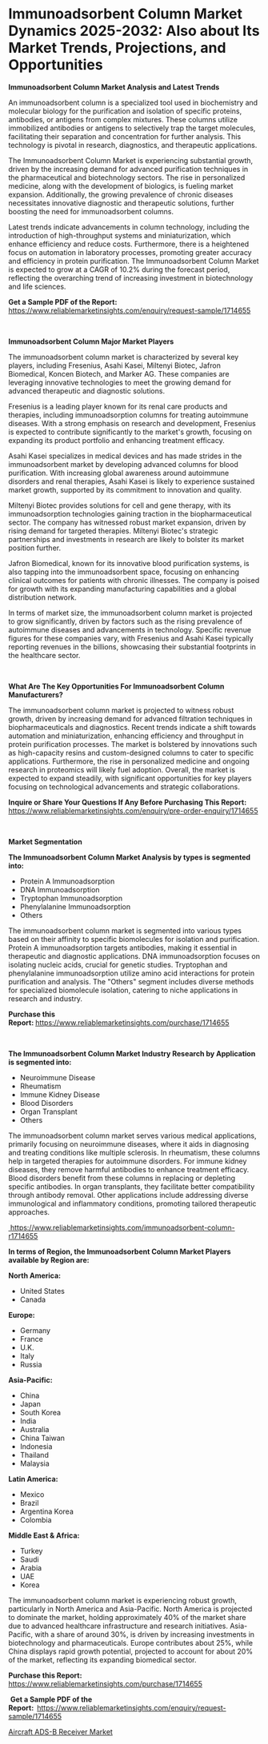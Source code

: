 <p><h1>Immunoadsorbent Column Market Dynamics 2025-2032: Also about Its Market Trends, Projections, and Opportunities</h1></p><p><strong>Immunoadsorbent Column Market Analysis and Latest Trends</strong></p>
<p><p>An immunoadsorbent column is a specialized tool used in biochemistry and molecular biology for the purification and isolation of specific proteins, antibodies, or antigens from complex mixtures. These columns utilize immobilized antibodies or antigens to selectively trap the target molecules, facilitating their separation and concentration for further analysis. This technology is pivotal in research, diagnostics, and therapeutic applications.</p><p>The Immunoadsorbent Column Market is experiencing substantial growth, driven by the increasing demand for advanced purification techniques in the pharmaceutical and biotechnology sectors. The rise in personalized medicine, along with the development of biologics, is fueling market expansion. Additionally, the growing prevalence of chronic diseases necessitates innovative diagnostic and therapeutic solutions, further boosting the need for immunoadsorbent columns.</p><p>Latest trends indicate advancements in column technology, including the introduction of high-throughput systems and miniaturization, which enhance efficiency and reduce costs. Furthermore, there is a heightened focus on automation in laboratory processes, promoting greater accuracy and efficiency in protein purification. The Immunoadsorbent Column Market is expected to grow at a CAGR of 10.2% during the forecast period, reflecting the overarching trend of increasing investment in biotechnology and life sciences.</p></p>
<p><strong>Get a Sample PDF of the Report:&nbsp;</strong> <a href="https://www.reliablemarketinsights.com/enquiry/request-sample/1714655?utm_campaign=3040&utm_medium=2&utm_source=Github&utm_content=ia&utm_term=28032025&utm_id=immunoadsorbent-column">https://www.reliablemarketinsights.com/enquiry/request-sample/1714655</a></p>
<p>&nbsp;</p>
<p><strong>Immunoadsorbent Column Major Market Players</strong></p>
<p><p>The immunoadsorbent column market is characterized by several key players, including Fresenius, Asahi Kasei, Miltenyi Biotec, Jafron Biomedical, Koncen Biotech, and Marker AG. These companies are leveraging innovative technologies to meet the growing demand for advanced therapeutic and diagnostic solutions.</p><p>Fresenius is a leading player known for its renal care products and therapies, including immunoadsorption columns for treating autoimmune diseases. With a strong emphasis on research and development, Fresenius is expected to contribute significantly to the market's growth, focusing on expanding its product portfolio and enhancing treatment efficacy.</p><p>Asahi Kasei specializes in medical devices and has made strides in the immunoadsorbent market by developing advanced columns for blood purification. With increasing global awareness around autoimmune disorders and renal therapies, Asahi Kasei is likely to experience sustained market growth, supported by its commitment to innovation and quality.</p><p>Miltenyi Biotec provides solutions for cell and gene therapy, with its immunoadsorption technologies gaining traction in the biopharmaceutical sector. The company has witnessed robust market expansion, driven by rising demand for targeted therapies. Miltenyi Biotec's strategic partnerships and investments in research are likely to bolster its market position further.</p><p>Jafron Biomedical, known for its innovative blood purification systems, is also tapping into the immunoadsorbent space, focusing on enhancing clinical outcomes for patients with chronic illnesses. The company is poised for growth with its expanding manufacturing capabilities and a global distribution network.</p><p>In terms of market size, the immunoadsorbent column market is projected to grow significantly, driven by factors such as the rising prevalence of autoimmune diseases and advancements in technology. Specific revenue figures for these companies vary, with Fresenius and Asahi Kasei typically reporting revenues in the billions, showcasing their substantial footprints in the healthcare sector.</p></p>
<p>&nbsp;</p>
<p><strong>What Are The Key Opportunities For Immunoadsorbent Column Manufacturers?</strong></p>
<p><p>The immunoadsorbent column market is projected to witness robust growth, driven by increasing demand for advanced filtration techniques in biopharmaceuticals and diagnostics. Recent trends indicate a shift towards automation and miniaturization, enhancing efficiency and throughput in protein purification processes. The market is bolstered by innovations such as high-capacity resins and custom-designed columns to cater to specific applications. Furthermore, the rise in personalized medicine and ongoing research in proteomics will likely fuel adoption. Overall, the market is expected to expand steadily, with significant opportunities for key players focusing on technological advancements and strategic collaborations.</p></p>
<p><strong>Inquire or Share Your Questions If Any Before Purchasing This Report:</strong> <a href="https://www.reliablemarketinsights.com/enquiry/pre-order-enquiry/1714655?utm_campaign=3040&utm_medium=2&utm_source=Github&utm_content=ia&utm_term=28032025&utm_id=immunoadsorbent-column">https://www.reliablemarketinsights.com/enquiry/pre-order-enquiry/1714655</a></p>
<p>&nbsp;</p>
<p><strong>Market Segmentation</strong></p>
<p><strong>The Immunoadsorbent Column Market Analysis by types is segmented into:</strong></p>
<p><ul><li>Protein A Immunoadsorption</li><li>DNA Immunoadsorption</li><li>Tryptophan Immunoadsorption</li><li>Phenylalanine Immunoadsorption</li><li>Others</li></ul></p>
<p><p>The immunoadsorbent column market is segmented into various types based on their affinity to specific biomolecules for isolation and purification. Protein A immunoadsorption targets antibodies, making it essential in therapeutic and diagnostic applications. DNA immunoadsorption focuses on isolating nucleic acids, crucial for genetic studies. Tryptophan and phenylalanine immunoadsorption utilize amino acid interactions for protein purification and analysis. The "Others" segment includes diverse methods for specialized biomolecule isolation, catering to niche applications in research and industry.</p></p>
<p><strong>Purchase this Report:&nbsp;</strong><a href="https://www.reliablemarketinsights.com/purchase/1714655?utm_campaign=3040&utm_medium=2&utm_source=Github&utm_content=ia&utm_term=28032025&utm_id=immunoadsorbent-column">https://www.reliablemarketinsights.com/purchase/1714655</a></p>
<p>&nbsp;</p>
<p><strong>The Immunoadsorbent Column Market Industry Research by Application is segmented into:</strong></p>
<p><ul><li>Neuroimmune Disease</li><li>Rheumatism</li><li>Immune Kidney Disease</li><li>Blood Disorders</li><li>Organ Transplant</li><li>Others</li></ul></p>
<p><p>The immunoadsorbent column market serves various medical applications, primarily focusing on neuroimmune diseases, where it aids in diagnosing and treating conditions like multiple sclerosis. In rheumatism, these columns help in targeted therapies for autoimmune disorders. For immune kidney diseases, they remove harmful antibodies to enhance treatment efficacy. Blood disorders benefit from these columns in replacing or depleting specific antibodies. In organ transplants, they facilitate better compatibility through antibody removal. Other applications include addressing diverse immunological and inflammatory conditions, promoting tailored therapeutic approaches.</p></p>
<p><a href="https://www.reliablemarketinsights.com/immunoadsorbent-column-r1714655?utm_campaign=3040&utm_medium=2&utm_source=Github&utm_content=ia&utm_term=28032025&utm_id=immunoadsorbent-column">&nbsp;https://www.reliablemarketinsights.com/immunoadsorbent-column-r1714655</a></p>
<p><strong>In terms of Region, the Immunoadsorbent Column Market Players available by Region are:</strong></p>
<p>
    <p> <strong> North America: </strong>
        <ul>
            <li>United States</li>
            <li>Canada</li>
        </ul>
        </p> 
    <p> <strong> Europe: </strong>
        <ul>
            <li>Germany</li>
            <li>France</li>
            <li>U.K.</li>
            <li>Italy</li>
            <li>Russia</li>
        </ul>
        </p> 
    <p> <strong> Asia-Pacific: </strong>
        <ul>
            <li>China</li>
            <li>Japan</li>
            <li>South Korea</li>
            <li>India</li>
            <li>Australia</li>
            <li>China Taiwan</li>
            <li>Indonesia</li>
            <li>Thailand</li>
            <li>Malaysia</li>
        </ul>
        </p> 
    <p> <strong> Latin America: </strong>
        <ul>
            <li>Mexico</li>
            <li>Brazil</li>
            <li>Argentina Korea</li>
            <li>Colombia</li>
        </ul>
        </p> 
    <p> <strong> Middle East & Africa: </strong>
        <ul>
            <li>Turkey</li>
            <li>Saudi</li>
            <li>Arabia</li>
            <li>UAE</li>
            <li>Korea</li>
        </ul>
    </p>
    </p>
<p><p>The immunoadsorbent column market is experiencing robust growth, particularly in North America and Asia-Pacific. North America is projected to dominate the market, holding approximately 40% of the market share due to advanced healthcare infrastructure and research initiatives. Asia-Pacific, with a share of around 30%, is driven by increasing investments in biotechnology and pharmaceuticals. Europe contributes about 25%, while China displays rapid growth potential, projected to account for about 20% of the market, reflecting its expanding biomedical sector.</p></p>
<p><strong>Purchase this Report: </strong><a href="https://www.reliablemarketinsights.com/purchase/1714655?utm_campaign=3040&utm_medium=2&utm_source=Github&utm_content=ia&utm_term=28032025&utm_id=immunoadsorbent-column">https://www.reliablemarketinsights.com/purchase/1714655</a></p>
<p>&nbsp;<strong>Get a Sample PDF of the Report:&nbsp;&nbsp;</strong><a href="https://www.reliablemarketinsights.com/enquiry/request-sample/1714655?utm_campaign=3040&utm_medium=2&utm_source=Github&utm_content=ia&utm_term=28032025&utm_id=immunoadsorbent-column">https://www.reliablemarketinsights.com/enquiry/request-sample/1714655</a></p>
<p><strong></strong></p>
<p><p><a href="https://github.com/penecorodz74/Market-Research-Report-List-1/blob/main/aircraft-ads-b-receiver-market.md?utm_campaign=3040&utm_medium=2&utm_source=Github&utm_content=ia&utm_term=28032025&utm_id=immunoadsorbent-column">Aircraft ADS-B Receiver Market</a></p></p>